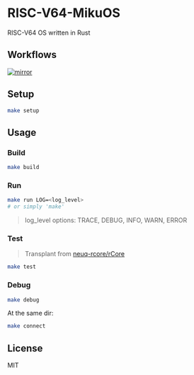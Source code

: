 # RISC-V64-MikuOS

RISC-V64 OS written in Rust

## Workflows

[![mirror](https://github.com/Yttehs-HDX/RISCV64-MikuOS/actions/workflows/mirror.yml/badge.svg)](https://github.com/Yttehs-HDX/RISCV64-MikuOS/blob/main/.github/workflows/mirror.yml)

## Setup

```bash
make setup
```

## Usage

### Build

```bash
make build
```

### Run

```bash
make run LOG=<log_level>
# or simply 'make'
```

> log_level options: TRACE, DEBUG, INFO, WARN, ERROR

### Test

> Transplant from [neuq-rcore/rCore](https://github.com/neuq-rcore/rCore)

```bash
make test
```

### Debug

```bash
make debug
```

At the same dir:

```bash
make connect
```

## License

MIT

